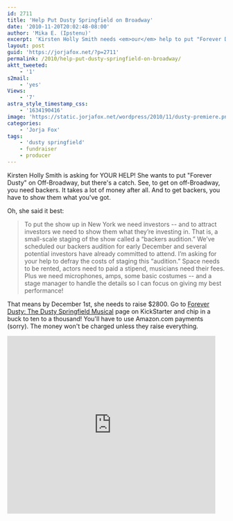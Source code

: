 ```yaml
---
id: 2711
title: 'Help Put Dusty Springfield on Broadway'
date: '2010-11-20T20:02:48-08:00'
author: 'Mika E. (Ipstenu)'
excerpt: 'Kirsten Holly Smith needs <em>our</em> help to put "Forever Dusty" on Off-Broadway! But you only have until December 1st to chip in!'
layout: post
guid: 'https://jorjafox.net/?p=2711'
permalink: /2010/help-put-dusty-springfield-on-broadway/
aktt_tweeted:
    - '1'
s2mail:
    - 'yes'
Views:
    - '7'
astra_style_timestamp_css:
    - '1634190416'
image: 'https://static.jorjafox.net/wordpress/2010/11/dusty-premiere.png'
categories:
    - 'Jorja Fox'
tags:
    - 'dusty springfield'
    - fundraiser
    - producer
---
```


Kirsten Holly Smith is asking for YOUR HELP!  She wants to put "Forever Dusty" on Off-Broadway, but there's a catch. See, to get on off-Broadway, you need backers. It takes a lot of money after all.  And to get backers, you have to show them what you've got.

Oh, she said it best:
<blockquote>To put the show up in New York we need investors -- and to attract investors we need to show them what they’re investing in. That is, a small-scale staging of the show called a “backers audition.” We’ve scheduled our backers audition for early December and several potential investors have already committed to attend. I’m asking for your help to defray the costs of staging this “audition.” Space needs to be rented, actors need to paid a stipend, musicians need their fees. Plus we need microphones, amps, some basic costumes -- and a stage manager to handle the details so I can focus on giving my best performance!</blockquote>

That means by December 1st, she needs to raise $2800.  Go to <a href="http://www.kickstarter.com/projects/1614638037/forever-dusty-the-dusty-springfield-musical">Forever Dusty: The Dusty Springfield Musical</a> page on KickStarter and chip in a buck to ten to a thousand!  You'll have to use Amazon.com payments (sorry).  The money won't be charged unless they raise everything.

<iframe frameborder="0" height="410px" src="http://www.kickstarter.com/projects/1614638037/forever-dusty-the-dusty-springfield-musical/widget/video.html" width="480px"></iframe>